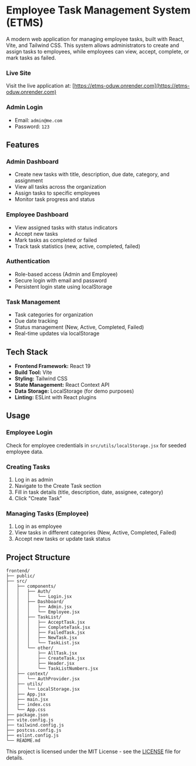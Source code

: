 # Employee Task Management System (ETMS)

A modern web application for managing employee tasks, built with React, Vite, and Tailwind CSS. This system allows administrators to create and assign tasks to employees, while employees can view, accept, complete, or mark tasks as failed.

### Live Site
Visit the live application at: [https://etms-oduw.onrender.com](https://etms-oduw.onrender.com)

### Admin Login
- Email: `admin@me.com`
- Password: `123`

## Features

### Admin Dashboard
- Create new tasks with title, description, due date, category, and assignment
- View all tasks across the organization
- Assign tasks to specific employees
- Monitor task progress and status

### Employee Dashboard
- View assigned tasks with status indicators
- Accept new tasks
- Mark tasks as completed or failed
- Track task statistics (new, active, completed, failed)

### Authentication
- Role-based access (Admin and Employee)
- Secure login with email and password
- Persistent login state using localStorage

### Task Management
- Task categories for organization
- Due date tracking
- Status management (New, Active, Completed, Failed)
- Real-time updates via localStorage

## Tech Stack

- **Frontend Framework:** React 19
- **Build Tool:** Vite
- **Styling:** Tailwind CSS
- **State Management:** React Context API
- **Data Storage:** LocalStorage (for demo purposes)
- **Linting:** ESLint with React plugins

## Usage

### Employee Login
Check for employee credentials in `src/utils/localStorage.jsx` for seeded employee data.

### Creating Tasks
1. Log in as admin
2. Navigate to the Create Task section
3. Fill in task details (title, description, date, assignee, category)
4. Click "Create Task"

### Managing Tasks (Employee)
1. Log in as employee
2. View tasks in different categories (New, Active, Completed, Failed)
3. Accept new tasks or update task status

## Project Structure

```
frontend/
├── public/
├── src/
│   ├── components/
│   │   ├── Auth/
│   │   │   └── Login.jsx
│   │   ├── Dashboard/
│   │   │   ├── Admin.jsx
│   │   │   └── Employee.jsx
│   │   ├── TaskList/
│   │   │   ├── AcceptTask.jsx
│   │   │   ├── CompleteTask.jsx
│   │   │   ├── FailedTask.jsx
│   │   │   ├── NewTask.jsx
│   │   │   └── TaskList.jsx
│   │   └── other/
│   │       ├── AllTask.jsx
│   │       ├── CreateTask.jsx
│   │       ├── Header.jsx
│   │       └── TaskListNumbers.jsx
│   ├── context/
│   │   └── AuthProvider.jsx
│   ├── utils/
│   │   └── LocalStorage.jsx
│   ├── App.jsx
│   ├── main.jsx
│   ├── index.css
│   └── App.css
├── package.json
├── vite.config.js
├── tailwind.config.js
├── postcss.config.js
├── eslint.config.js
└── README.md
```
This project is licensed under the MIT License - see the [LICENSE](LICENSE) file for details.
